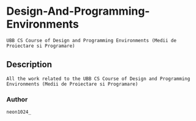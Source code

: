 # Design-And-Programming-Environments

    UBB CS Course of Design and Programming Environments (Medii de Proiectare si Programare)

## Description

    All the work related to the UBB CS Course of Design and Programming Environments (Medii de Proiectare si Programare)

### Author

    neon1024_
